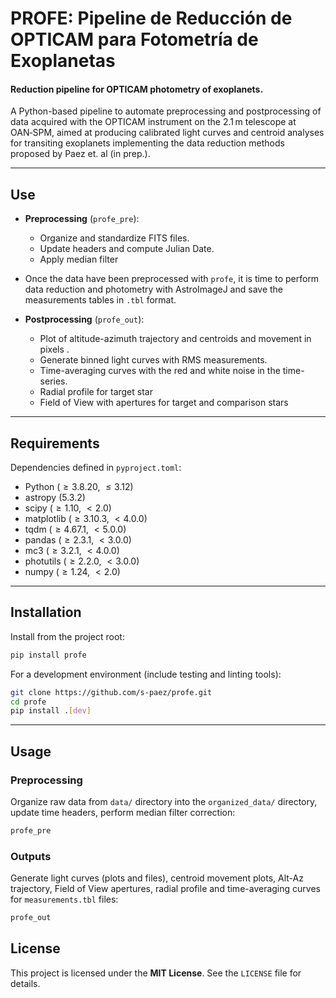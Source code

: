 # PROFE: Pipeline de Reducción de OPTICAM para Fotometría de Exoplanetas
#### Reduction pipeline for OPTICAM photometry of exoplanets.

A Python-based pipeline to automate preprocessing and postprocessing of data acquired with the OPTICAM instrument on the 2.1 m telescope at OAN‑SPM, aimed at producing calibrated light curves and centroid analyses for transiting exoplanets implementing the data reduction methods proposed by Paez et. al (in prep.).

---

## Use

* **Preprocessing** (`profe_pre`):

  * Organize and standardize FITS files.
  * Update headers and compute Julian Date.
  * Apply median filter
* Once the data have been preprocessed with `profe`, it is time to perform data reduction and photometry with AstroImageJ and save the measurements tables in `.tbl` format.  
* **Postprocessing** (`profe_out`):

  * Plot of altitude-azimuth trajectory and centroids and movement in pixels .
  * Generate binned light curves with RMS measurements.
  * Time-averaging curves with the red and white noise in the time-series.
  * Radial profile for target star
  * Field of View with apertures for target and comparison stars

---

## Requirements
Dependencies defined in `pyproject.toml`:

* Python ($\geq 3.8.20$, $\leq 3.12$)
* astropy ($5.3.2$)
* scipy ($\geq 1.10$, $<2.0$)
* matplotlib ($\geq3.10.3$, $<4.0.0$)
* tqdm ($\geq 4.67.1$, $<5.0.0$)
* pandas ($\geq 2.3.1$, $<3.0.0$)
* mc3 ($\geq 3.2.1$, $<4.0.0$)
* photutils ($\geq 2.2.0$, $<3.0.0$)
* numpy ($\geq 1.24$, $<2.0$)

---

## Installation

Install from the project root:

```bash
pip install profe
```

For a development environment (include testing and linting tools):

```bash
git clone https://github.com/s-paez/profe.git
cd profe
pip install .[dev]
```

---

## Usage

### Preprocessing

Organize raw data from `data/` directory into the `organized_data/` directory, update time headers, perform median filter correction:

```bash
profe_pre
```

### Outputs

Generate light curves (plots and files), centroid movement plots, Alt-Az trajectory, Field of View apertures, radial profile and time-averaging curves for `measurements.tbl` files:

```bash
profe_out
```


<!-- ## Development & Contribution

1. Fork the repository.
2. Create a branch for your feature or fix:

   ```bash
   ```

git checkout -b feature/awesome-feature

````
3. Write tests under `tests/` and ensure they pass:
   ```bash
pytest
````

4. Format code with `black` and sort imports with `isort`.
5. Open a pull request describing your changes.

--- -->

## License

This project is licensed under the **MIT License**. See the `LICENSE` file for details.
